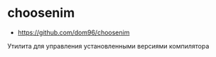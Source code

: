 # choosenim

* https://github.com/dom96/choosenim

Утилита для управления установленными версиями компилятора
